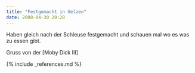 ```yaml
---
title: "Festgemacht in Uelzen"
date: 2008-04-30 20:28
---
```

Haben gleich nach der Schleuse festgemacht und schauen mal wo es was zu essen gibt.

Gruss von der [Moby Dick III]

{% include _references.md %}
